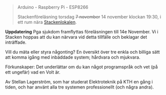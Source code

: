 <!-- 
.. title: Embedded Deathmatch
.. slug: embedded
.. date: 2019-10-24 22:57:00 CEST
.. description:
.. category: 2019
-->

> Arduino - Raspberry Pi - ESP8266
>
> Stackenföreläsning torsdag ~~7 november~~ 14 november klockan 19:30, i ett rum nära
> [Stackenlokalen].

**Uppdatering** Pga sjukdom framflyttas föreläsningen till 14e
November. Vi i Stacken hoppas att du kan närvara vid detta tillfälle
och beklagar det inträffade.

Vill du mäta eller styra någonting?
En översikt över tre enkla och billiga sätt att komma igång med
inbäddade system; hårdvara och mjukvara.

<!-- TEASER_END -->

Förkunskaper: Det underlättar om du kan något programspråk och vet (på
ett ungefär) vad en Volt är.

Av Stellan Lagerström, som har studerat Elektroteknik på KTH en gång i tiden,
och har använt alla tre systemen professionellt (och några andra).

[Stackenlokalen]: https://www.kth.se/places/room/id/dff6aecb-9ad4-43dd-9682-0b0cd3bac131
